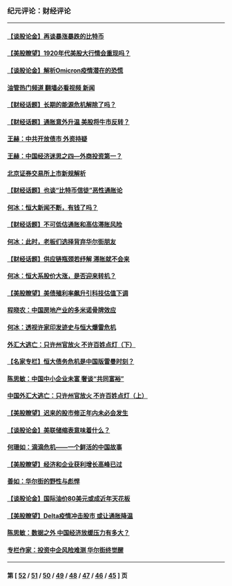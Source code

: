 ### 纪元评论：财经评论
---
#### [【谈股论金】再谈暴涨暴跌的比特币](../../pages/nsc1026/n13428036.md?12260330) 
#### [【美股瞭望】1920年代美股大行情会重现吗？](../../pages/nsc1026/n13425425.md?12260330) 
#### [【谈股论金】解析Omicron疫情潜在的恐慌](../../pages/nsc1026/n13403704.md?12260330) 
#### [油管热门频道 翻墙必看视频 新闻](ok?12260330)
#### [【财经话题】长期的能源危机解除了吗？](../../pages/nsc1026/n13378041.md?12260330) 
#### [【财经话题】通胀意外升温 美股将牛市反转？](../../pages/nsc1026/n13370659.md?12260330) 
#### [王赫：中共开放债市 外资持疑](../../pages/nsc1026/n13366203.md?12260330) 
#### [王赫：中国经济迷思之四—外商投资第一？](../../pages/nsc1026/n13354150.md?12260330) 
#### [北京证券交易所上市新规解析](../../pages/nsc1026/n13348292.md?12260330) 
#### [【财经话题】也谈“比特币信徒”恶性通胀论](../../pages/nsc1026/n13331972.md?12260330) 
#### [何冰：恒大新闻不断，有钱了吗？](../../pages/nsc1026/n13325002.md?12260330) 
#### [【财经话题】不可低估通胀和高估滞胀风险](../../pages/nsc1026/n13300505.md?12260330) 
#### [何冰：此时，老板们选择背弃华尔街朋友](../../pages/nsc1026/n13295291.md?12260330) 
#### [【财经话题】供应链瓶颈若纾解 滞胀就不会来](../../pages/nsc1026/n13286759.md?12260330) 
#### [何冰：恒大系股价大涨，是否迎来转机？](../../pages/nsc1026/n13276822.md?12260330) 
#### [【美股瞭望】美债殖利率飙升引科技估值下调](../../pages/nsc1026/n13267775.md?12260330) 
#### [程晓农：中国房地产业的多米诺骨牌效应](../../pages/nsc1026/n13259673.md?12260330) 
#### [何冰：透视许家印发迹史与恒大爆雷危机](../../pages/nsc1026/n13253937.md?12260330) 
#### [外汇大逃亡：只许州官放火 不许百姓点灯（下）](../../pages/nsc1026/n13245748.md?12260330) 
#### [【名家专栏】恒大债务危机是中国版雷曼时刻？](../../pages/nsc1026/n13242613.md?12260330) 
#### [陈思敏：中国中小企业未富 奢谈“共同富裕”](../../pages/nsc1026/n13241213.md?12260330) 
#### [中国外汇大逃亡：只许州官放火 不许百姓点灯（上）](../../pages/nsc1026/n13228773.md?12260330) 
#### [【美股瞭望】迟来的股市修正年内未必会发生](../../pages/nsc1026/n13223100.md?12260330) 
#### [【谈股论金】美联储缩表意味着什么？](../../pages/nsc1026/n13174610.md?12260330) 
#### [何珊如：滴滴危机——一个鲜活的中国故事](../../pages/nsc1026/n13151962.md?12260330) 
#### [【美股瞭望】经济和企业获利增长高峰已过](../../pages/nsc1026/n13134466.md?12260330) 
#### [善如：华尔街的野性与彪悍](../../pages/nsc1026/n13112664.md?12260330) 
#### [【谈股论金】国际油价80美元或成近年天花板](../../pages/nsc1026/n13108524.md?12260330) 
#### [【美股瞭望】Delta疫情冲击股市 或让通胀降温](../../pages/nsc1026/n13100297.md?12260330) 
#### [陈思敏：数据之外 中国经济放缓压力有多大？](../../pages/nsc1026/n13085576.md?12260330) 
#### [专栏作家：投资中企风险难测 华尔街终觉醒](../../pages/nsc1026/n13079366.md?12260330) 

---
#### 第 [ [52](./52.md?12260330) / [51](./51.md?12260330) / [50](./50.md?12260330) / [49](./49.md?12260330) / [48](./48.md?12260330) / [47](./47.md?12260330) / [46](./46.md?12260330) / [45](./45.md?12260330) ] 页
